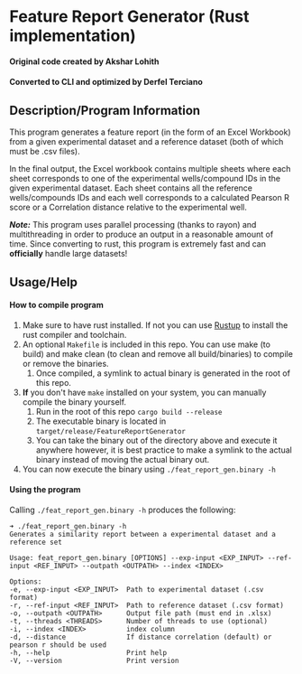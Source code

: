 # Feature Report Generator (Rust implementation)

#### Original code created by Akshar Lohith
#### Converted to CLI and optimized by Derfel Terciano

## Description/Program Information

This program generates a feature report (in the form of an Excel Workbook) from a given experimental dataset and a reference dataset (both of which must be .csv files).

In the final output, the Excel workbook contains multiple sheets where each sheet corresponds to one of the experimental wells/compound IDs in the given experimental dataset. Each sheet contains all the reference wells/compounds IDs and each well corresponds to a calculated Pearson R score or a Correlation distance relative to the experimental well.

***Note:*** This program uses parallel processing (thanks to rayon) and multithreading in order to produce an output in a reasonable amount of time. Since converting to rust, this program is extremely fast and can **officially** handle large datasets!

## Usage/Help

#### How to compile program
1) Make sure to have rust installed. If not you can use [Rustup](https://www.rust-lang.org/tools/install) to install the rust compiler and toolchain.
2) An optional `Makefile` is included in this repo. You can use make (to build) and make clean (to clean and remove all build/binaries) to compile or remove the binaries.
    1) Once compiled, a symlink to actual binary is generated in the root of this repo.
3) **If** you don't have `make` installed on your system, you can manually compile the binary yourself.
    1) Run in the root of this repo ``cargo build --release``
    2) The executable binary is located in `target/release/FeatureReportGenerator` 
    3) You can take the binary out of the directory above and execute it anywhere however, it is best practice to make a symlink to the actual binary instead of moving the actual binary out.
4) You can now execute the binary using `./feat_report_gen.binary -h`

#### Using the program
Calling `./feat_report_gen.binary -h` produces the following:

    ➜ ./feat_report_gen.binary -h
    Generates a similarity report between a experimental dataset and a reference set

    Usage: feat_report_gen.binary [OPTIONS] --exp-input <EXP_INPUT> --ref-input <REF_INPUT> --outpath <OUTPATH> --index <INDEX>

    Options:
    -e, --exp-input <EXP_INPUT>  Path to experimental dataset (.csv format)
    -r, --ref-input <REF_INPUT>  Path to reference dataset (.csv format)
    -o, --outpath <OUTPATH>      Output file path (must end in .xlsx)
    -t, --threads <THREADS>      Number of threads to use (optional)
    -i, --index <INDEX>          index column
    -d, --distance               If distance correlation (default) or pearson r should be used
    -h, --help                   Print help
    -V, --version                Print version